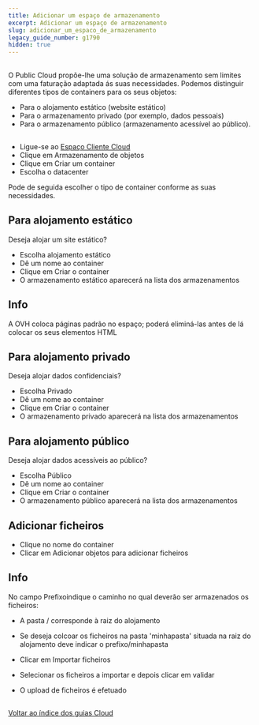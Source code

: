 ```yaml
---
title: Adicionar um espaço de armazenamento
excerpt: Adicionar um espaço de armazenamento
slug: adicionar_um_espaco_de_armazenamento
legacy_guide_number: g1790
hidden: true
---
```



## 
O Public Cloud propõe-lhe uma solução de armazenamento sem limites com uma faturação adaptada ás suas necessidades.
Podemos distinguir diferentes tipos de containers para os seus objetos:

- Para o alojamento estático (website estático)
- Para o armazenamento privado (por exemplo, dados pessoais)
- Para o armazenamento público (armazenamento acessível ao público).




## 

- Ligue-se ao [Espaço Cliente Cloud](https://www.ovh.com/manager/cloud)
- Clique em Armazenamento de objetos
- Clique em Criar um container
- Escolha o datacenter


Pode de seguida escolher o tipo de container conforme as suas necessidades.


## Para alojamento estático
Deseja alojar um site estático?


- Escolha alojamento estático
- Dê um nome ao container
- Clique em Criar o container
- O armazenamento estático aparecerá na lista dos armazenamentos



## Info
A OVH coloca páginas padrão no espaço; poderá eliminá-las antes de lá colocar os seus elementos HTML


## Para alojamento privado
Deseja alojar dados confidenciais?


- Escolha Privado
- Dê um nome ao container
- Clique em Criar o container
- O armazenamento privado aparecerá na lista dos armazenamentos




## Para alojamento público
Deseja alojar dados acessíveis ao público?


- Escolha Público
- Dê um nome ao container
- Clique em Criar o container
- O armazenamento público aparecerá na lista dos armazenamentos




## Adicionar ficheiros

- Clique no nome do container
- Clicar em Adicionar objetos para adicionar ficheiros



## Info
No campo Prefixoindique o caminho no qual deverão ser armazenados os ficheiros:

- A pasta / corresponde à raiz do alojamento
- Se deseja colcoar os ficheiros na pasta 'minhapasta' situada na raiz do alojamento deve indicar o prefixo/minhapasta



- Clicar em Importar ficheiros
- Selecionar os ficheiros a importar e depois clicar em validar
- O upload de ficheiros é efetuado




## 
[Voltar ao índice dos guias Cloud]({legacy}1785)

